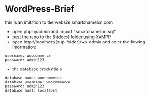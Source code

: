 # WordPress-Brief
this is an imitation to the website smartchamelon.com
* open phpmyadmin and import "smartchamelon.sql"
* past the repo to the [htdocs] folder using XAMPP 
* open http://localhost/[sup-folder]/wp-admin and enter the flowing information: 
```
username: woocommerce
password: admin123
```
* the database credentials
```
database name: woocommerce
database username: woocommerce
password: admin123
database host: localhost
```
